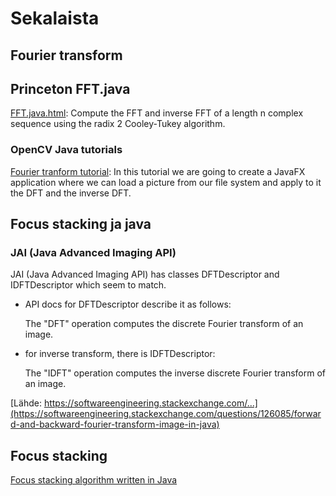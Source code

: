 # Sekalaista

## Fourier transform

## Princeton FFT.java

[FFT.java.html](https://introcs.cs.princeton.edu/java/97data/FFT.java.html): Compute the FFT and inverse FFT of a length n complex sequence using the radix 2 Cooley-Tukey algorithm.

### OpenCV Java tutorials

[Fourier tranform tutorial](https://opencv-java-tutorials.readthedocs.io/en/latest/05-fourier-transform.html): In this tutorial we are going to create a JavaFX application where we can load a picture from our file system and apply to it the DFT and the inverse DFT. 

## Focus stacking ja java

### JAI (Java Advanced Imaging API)

JAI (Java Advanced Imaging API) has classes DFTDescriptor and IDFTDescriptor which seem to match.

* API docs for DFTDescriptor describe it as follows:

    The "DFT" operation computes the discrete Fourier transform of an image.

* for inverse transform, there is IDFTDescriptor:

    The "IDFT" operation computes the inverse discrete Fourier transform of an image.

[Lähde: https://softwareengineering.stackexchange.com/...](https://softwareengineering.stackexchange.com/questions/126085/forward-and-backward-fourier-transform-image-in-java)


## Focus stacking

[Focus stacking algorithm written in Java](http://dkfu9dpc.c4-suncomet.com/petrihirvonen/Projects/Stacker/stacker.php)


